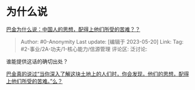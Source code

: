 # 为什么说
[巴金为什么说：中国人的思想，配得上他们所受的苦难？？](https://www.zhihu.com/question/601537718/answer/3035934120)

> Author: #0-Anonymity
> Last update: [编辑于 2023-05-20]
> Link:
> Tag: #2-事业/2A-功夫/1-核心能力/信源管理 
> 评论区:
> 泛讨论:

谁能提供这话的确切出处？

[巴金真的说过“当你深入了解这块土地上的人们时，你会发现，他们的思想，配得上他们所受的苦难。”么？](https://www.zhihu.com/question/576310725)